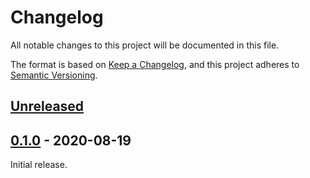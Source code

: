 # Changelog

All notable changes to this project will be documented in this file.

The format is based on [Keep a Changelog](https://keepachangelog.com/en/1.0.0/),
and this project adheres to [Semantic Versioning](https://semver.org/spec/v2.0.0.html).

## [Unreleased]

## [0.1.0] - 2020-08-19

Initial release.

[Unreleased]: https://github.com/aperezdc/clog/compare/0.1.0...HEAD
[0.1.0]: https://github.com/aperezdc/clog/releases/tag/0.1.0
